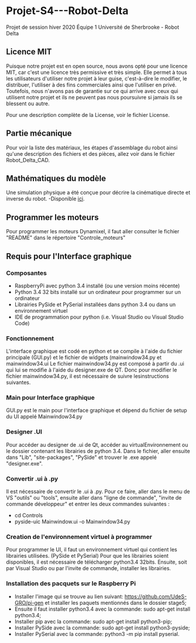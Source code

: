 # Projet-S4---Robot-Delta
Projet de session hiver 2020 Équipe 1 Université de Sherbrooke - Robot Delta

## Licence MIT
Puisque notre projet est en open source, nous avons opté pour une licence MIT, car c'est une licence très permissive et très simple. Elle permet à tous les utilisateurs d'utiliser notre projet à leur guise, c'est-à-dire le modifier, le distribuer, l'utiliser à des fins commerciales ainsi que l'utiliser en privé. Toutefois, nous n'avons pas de garantie sur ce qui arrive avec ceux qui utilisent notre projet et ils ne peuvent pas nous poursuivre si jamais ils se blessent ou autre.

Pour une description complète de la License, voir le fichier License.

## Partie mécanique
Pour voir la liste des matériaux, les étapes d'assemblage du robot ainsi qu'une description des fichiers et des pièces, allez voir dans le fichier Robot_Delta_CAD.

## Mathématiques du modèle
Une simulation physique a été conçue pour décrire la cinématique directe et inverse du robot.
-Disponible [ici](https://github.com/LoicBoileau/Projet-S4---Robot-Delta/tree/master/Simulations%20Physiques).

## Programmer les moteurs
Pour programmer les moteurs Dynamixel, il faut aller consulter le fichier "README" dans le répertoire "Controle_moteurs" 

## Requis pour l'Interface graphique
### Composantes
  - RaspberryPi avec python 3.4 installé (ou une version moins récente)
  - Python 3.4 32 bits installé sur un ordinateur pour programmer sur un ordinateur 
  - Librairies PySide et PySerial installées dans python 3.4 ou dans un environnement virtuel
  - IDE de programmation pour python (i.e. Visual Studio ou Visual Studio Code)
  
### Fonctionnement
L'interface graphique est codé en python et se compile à l'aide du fichier principale (GUI.py) et le fichier de widgets (mainwindow34.py et mainwindow34.ui
Le fichier mainwindow34.py est composé à partir du .ui qui lui se modifie à l'aide du designer.exe de QT. Donc pour modifier le fichier mainwindow34.py, 
il est nécessaire de suivre lesinstructions suivantes.

### Main pour Interface graphique
GUI.py est le main pour l'interface graphique et dépend du fichier de setup du UI appelé Mainwindow34.py

### Designer .UI
Pour accéder au designer de .ui de Qt, accéder au virtualEnvironnement ou le dossier contenant les librairies de python 3.4.
Dans le fichier, aller ensuite dans "Lib", "site-packages", "PySide"  et trouver le .exe appelé "designer.exe".

### Convertir .ui à .py 
Il est nécessaire de convertir le .ui à .py. Pour ce faire, aller dans le menu de VS "outils" ou "tools", ensuite aller dans "ligne de commande", 
"invite de commande développeur" et entrer les deux commandes suivantes :
* cd Controls
* pyside-uic Mainwindow.ui -o Mainwindow34.py

### Creation de l'environnement virtuel à programmer
Pour programmer le UI, il faut un environnement virtuel qui contient les librairies utilisées. (PySide et PySerial)
Pour que les librairies soient disponibles, il est nécessaire de télécharger python3.4 32bits. Ensuite, soit par Visual Studio 
ou par l'invite de commande, installer les librairies.


### Installation des pacquets sur le Raspberry Pi
* Installer l'image qui se trouve au lien suivant: https://github.com/UdeS-GRO/pi-gen et installer les paquets mentionnés dans le dossier stage5;
* Ensuite il faut installer python3.4 avec la commande: sudo apt-get install python3.4;
* Installer pip avec la commande: sudo apt-get install python3-pip;
* Installer PySide avec la commande: sudo apt-get install python3-pyside;
* Installer PySerial avec la commande: python3 -m pip install pyserial.
